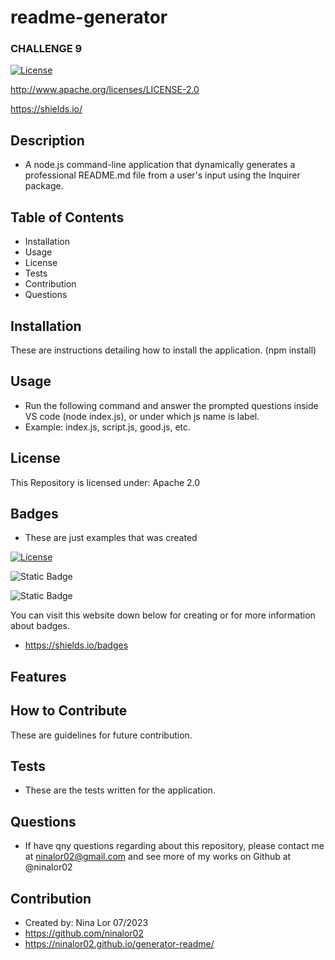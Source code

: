 # readme-generator
### CHALLENGE 9

[![License](https://img.shields.io/badge/License-Apache_2.0-blue.svg)](https://opensource.org/licenses/Apache-2.0)

http://www.apache.org/licenses/LICENSE-2.0

https://shields.io/


## Description

* A node.js command-line application that dynamically generates a professional README.md file from a user's input using the Inquirer package.

## Table of Contents

* Installation
* Usage
* License
* Tests
* Contribution
* Questions

## Installation
These are instructions detailing how to install the application.
(npm install)

## Usage

- Run the following command and answer the prompted questions inside VS code (node index.js), or under which js name is label. 
- Example: index.js, script.js, good.js, etc.

## License

 This Repository is licensed under: Apache 2.0

## Badges
* These are just examples that was created

[![License](https://img.shields.io/badge/License-Apache_2.0-blue.svg)](https://opensource.org/licenses/Apache-2.0)

![Static Badge](https://img.shields.io/badge/Usage-Prompts-blue)

![Static Badge](https://img.shields.io/badge/Usage-Commands-blue)

You can visit this website down below for creating or for more information about badges.
- https://shields.io/badges

## Features


## How to Contribute
These are guidelines for future contribution.

## Tests
- These are the tests written for the application.

## Questions

- If have qny questions regarding about this repository, please contact me at ninalor02@gmail.com and see more of my works on Github at @ninalor02


## Contribution
- Created by: Nina Lor 07/2023
- https://github.com/ninalor02
- https://ninalor02.github.io/generator-readme/